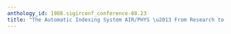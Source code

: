 ```yaml
---
anthology_id: 1988.sigirconf_conference-88.23
title: "The Automatic Indexing System AIR/PHYS \u2013 From Research to Application"
---
```

